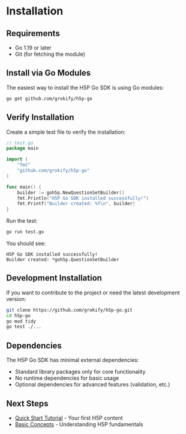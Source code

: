 # Installation

## Requirements

- Go 1.19 or later
- Git (for fetching the module)

## Install via Go Modules

The easiest way to install the H5P Go SDK is using Go modules:

```bash
go get github.com/grokify/h5p-go
```

## Verify Installation

Create a simple test file to verify the installation:

```go
// test.go
package main

import (
    "fmt"
    "github.com/grokify/h5p-go"
)

func main() {
    builder := goh5p.NewQuestionSetBuilder()
    fmt.Println("H5P Go SDK installed successfully!")
    fmt.Printf("Builder created: %T\n", builder)
}
```

Run the test:

```bash
go run test.go
```

You should see:
```
H5P Go SDK installed successfully!
Builder created: *goh5p.QuestionSetBuilder
```

## Development Installation

If you want to contribute to the project or need the latest development version:

```bash
git clone https://github.com/grokify/h5p-go.git
cd h5p-go
go mod tidy
go test ./...
```

## Dependencies

The H5P Go SDK has minimal external dependencies:

- Standard library packages only for core functionality
- No runtime dependencies for basic usage
- Optional dependencies for advanced features (validation, etc.)

## Next Steps

- [Quick Start Tutorial](quick-start.md) - Your first H5P content
- [Basic Concepts](concepts.md) - Understanding H5P fundamentals